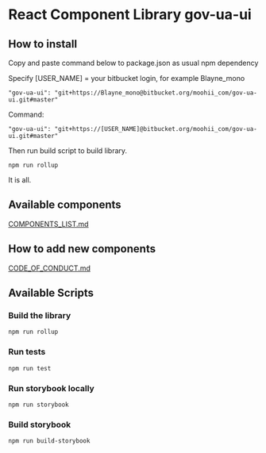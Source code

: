 # React Component Library gov-ua-ui

## How to install

Copy and paste command below to package.json as usual npm dependency

Specify [USER_NAME] = your bitbucket login, for example Blayne_mono
```
"gov-ua-ui": "git+https://Blayne_mono@bitbucket.org/moohii_com/gov-ua-ui.git#master"
```

Command: 
```
"gov-ua-ui": "git+https://[USER_NAME]@bitbucket.org/moohii_com/gov-ua-ui.git#master"
```

Then run build script to build library.
```
npm run rollup
```
It is all. 

## Available components

[COMPONENTS_LIST.md](MDDescriptions/COMPONENTS_LIST.md)

## How to add new components

[CODE_OF_CONDUCT.md](CODE_OF_CONDUCT.md)

## Available Scripts

### Build the library

```
npm run rollup
```

### Run tests

```
npm run test
```

### Run storybook locally

```
npm run storybook
```

### Build storybook

```
npm run build-storybook
```
